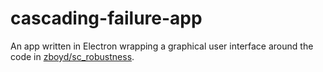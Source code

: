 # cascading-failure-app
An app written in Electron wrapping a graphical user interface around the code in [zboyd/sc_robustness](https://github.com/zboyd2/sc_robustness).
